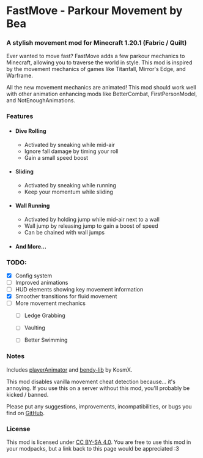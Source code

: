 # FastMove - Parkour Movement by Bea
### A stylish movement mod for Minecraft 1.20.1 (Fabric / Quilt)

Ever wanted to move fast? FastMove adds a few parkour mechanics to Minecraft, allowing you to traverse the world in style. This mod is inspired by the movement mechanics of games like Titanfall, Mirror's Edge, and Warframe.

All the new movement mechanics are animated! This mod should work well with other animation enhancing mods like BetterCombat, FirstPersonModel, and NotEnoughAnimations.

### Features
- #### Dive Rolling
  - Activated by sneaking while mid-air
  - Ignore fall damage by timing your roll
  - Gain a small speed boost
- #### Sliding
  - Activated by sneaking while running
  - Keep your momentum while sliding
- #### Wall Running
  - Activated by holding jump while mid-air next to a wall
  - Wall jump by releasing jump to gain a boost of speed
  - Can be chained with wall jumps
- #### And More...

### TODO:
- [x] Config system
- [ ] Improved animations
- [ ] HUD elements showing key movement information
- [x] Smoother transitions for fluid movement
- [ ] More movement mechanics
  - [ ] Ledge Grabbing
  - [ ] Vaulting
  - [ ] Better Swimming


### Notes
Includes [playerAnimator](https://modrinth.com/mod/playeranimator) and [bendy-lib](https://modrinth.com/mod/bendy-lib) by KosmX.

This mod disables vanilla movement cheat detection because... it's annoying. If you use this on a server without this mod, you'll probably be kicked / banned.

Please put any suggestions, improvements, incompatibilities, or bugs you find on [GitHub](https://github.com/BeeeBea/FastMove).

### License
This mod is licensed under [CC BY-SA 4.0](https://creativecommons.org/licenses/by-sa/4.0/). 
You are free to use this mod in your modpacks, but a link back to this page would be appreciated :3
